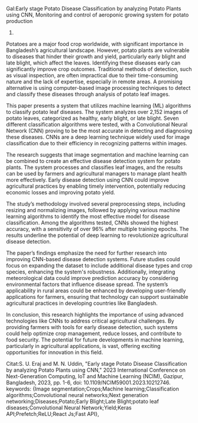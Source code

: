 Gal:Early stage Potato Disease Classification by analyzing Potato Plants using CNN, Monitoring and control of aeroponic growing system for potato production

1.
Potatoes are a major food crop worldwide, with significant importance in Bangladesh’s agricultural landscape. However, potato plants are vulnerable to diseases that hinder their growth and yield, particularly early blight and late blight, which affect the leaves. Identifying these diseases early can significantly improve crop outcomes. Traditional methods of detection, such as visual inspection, are often impractical due to their time-consuming nature and the lack of expertise, especially in remote areas. A promising alternative is using computer-based image processing techniques to detect and classify these diseases through analysis of potato leaf images.

This paper presents a system that utilizes machine learning (ML) algorithms to classify potato leaf diseases. The system analyzes over 2,152 images of potato leaves, categorized as healthy, early blight, or late blight. Seven different classification algorithms were tested, with a Convolutional Neural Network (CNN) proving to be the most accurate in detecting and diagnosing these diseases. CNNs are a deep learning technique widely used for image classification due to their efficiency in recognizing patterns within images.

The research suggests that image segmentation and machine learning can be combined to create an effective disease detection system for potato plants. The system processes and classifies leaf images, and the results can be used by farmers and agricultural managers to manage plant health more effectively. Early disease detection using CNN could improve agricultural practices by enabling timely intervention, potentially reducing economic losses and improving potato yield.

The study’s methodology involved several preprocessing steps, including resizing and normalizing images, followed by applying various machine learning algorithms to identify the most effective model for disease classification. Among the algorithms tested, CNNs showed the highest accuracy, with a sensitivity of over 96% after multiple training epochs. The results underline the potential of deep learning to revolutionize agricultural disease detection.

The paper’s findings emphasize the need for further research into improving CNN-based disease detection systems. Future studies could focus on expanding the dataset to include additional disease types and crop species, enhancing the system's robustness. Additionally, integrating meteorological data could improve prediction accuracy by considering environmental factors that influence disease spread. The system’s applicability in rural areas could be enhanced by developing user-friendly applications for farmers, ensuring that technology can support sustainable agricultural practices in developing countries like Bangladesh.

In conclusion, this research highlights the importance of using advanced technologies like CNNs to address critical agricultural challenges. By providing farmers with tools for early disease detection, such systems could help optimize crop management, reduce losses, and contribute to food security. The potential for future developments in machine learning, particularly in agricultural applications, is vast, offering exciting opportunities for innovation in this field.

Citat:S. U. Eraj and M. N. Uddin, "Early stage Potato Disease Classification by analyzing Potato Plants using CNN," 2023 International Conference on Next-Generation Computing, IoT and Machine Learning (NCIM), Gazipur, Bangladesh, 2023, pp. 1-6, doi: 10.1109/NCIM59001.2023.10212746. keywords: {Image segmentation;Crops;Machine learning;Classification algorithms;Convolutional neural networks;Next generation networking;Diseases;Potato;Early Blight;Late Blight;potato leaf diseases;Convolutional Neural Network;Yield;Keras API;Prefetch;ReLU;React Js;Fast API},

